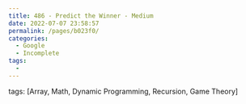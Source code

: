 ```yaml
---
title: 486 - Predict the Winner - Medium
date: 2022-07-07 23:58:57
permalink: /pages/b023f0/
categories:
  - Google
  - Incomplete
tags:
  - 
---
```

tags: [Array, Math, Dynamic Programming, Recursion, Game Theory]